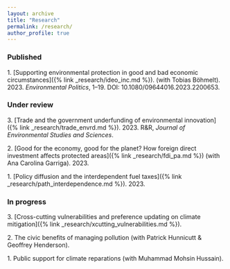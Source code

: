 ```yaml
---
layout: archive
title: "Research"
permalink: /research/
author_profile: true
---
```

### Published
1\. [Supporting environmental protection in good and bad economic circumstances]({% link _research/ideo_inc.md %}). (with Tobias Böhmelt). 2023. *Environmental Politics*, 1&ndash;19. DOI: 10.1080/09644016.2023.2200653.

### Under review
3\. [Trade and the government underfunding of environmental innovation]({% link _research/trade_envrd.md %}). 2023. R&R, *Journal of Environmental Studies and Sciences*.

2\. [Good for the economy, good for the planet? How foreign direct investment affects protected areas]({% link _research/fdi_pa.md %}) (with Ana Carolina Garriga). 2023.

1\. [Policy diffusion and the interdependent fuel taxes]({% link _research/path_interdependence.md %}). 2023.

### In progress
3\. [Cross-cutting vulnerabilities and preference updating on climate mitigation]({% link _research/xcutting_vulnerabilities.md %}).

2\. The civic benefits of managing pollution (with Patrick Hunnicutt & Geoffrey Henderson).

1\. Public support for climate reparations (with Muhammad Mohsin Hussain).
